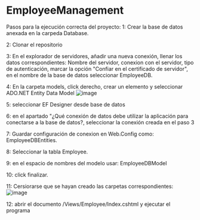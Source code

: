 # EmployeeManagement

Pasos para la ejecución correcta del proyecto: 
1: Crear la base de datos anexada en la carpeda Database.

2: Clonar el repositorio 

3: En el explorador de servidores, añadir una nueva conexión, llenar los datos correspondientes: Nombre del servidor, conexion con el servidor, tipo de autenticación, marcar la opción "Confiar en el certificado de servidor", en el nombre de la base de datos
seleccionar EmployeeDB.

4: En la carpeta models, click derecho, crear un elemento y seleccionar ADO.NET Entity Data Model
![image](https://github.com/user-attachments/assets/fb964e79-fa17-47b9-993d-86f10be767cb)

5: seleccionar EF Designer desde base de datos

6: en el apartado "¿Qué conexión de datos debe utilizar la aplicación para conectarse a la base de datos?,
seleccionar la conexión creada en el paso 3

7: Guardar configuración de conexion en Web.Config como:  EmployeeDBEntities.

8: Seleccionar la tabla Employee.

9: en el espacio de nombres del modelo usar: EmployeeDBModel

10: click finalizar.

11: Cersiorarse que se hayan creado las carpetas correspondientes:
![image](https://github.com/user-attachments/assets/6916643e-62e3-4f6b-ad4c-87e9837ae97b)

12: abrir el documento /Views/Employee/Index.cshtml  y ejecutar el programa


